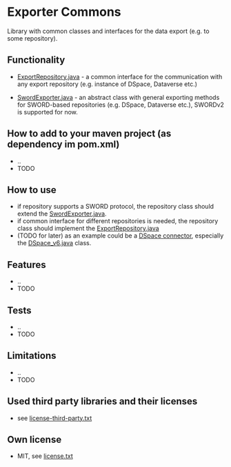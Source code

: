 # Exporter Commons
Library with common classes and interfaces for the data export (e.g. to some repository).

## Functionality
- [ExportRepository.java](src/main/java/bwfdm/exporter/commons/ExportRepository.java) - a common interface for the communication with any export repository (e.g. instance of DSpace, Dataverse etc.)

- [SwordExporter.java](src/main/java/bwfdm/exporter/commons/SwordExporter.java) - an abstract class with general exporting methods for SWORD-based repositories (e.g. DSpace, Dataverse etc.), SWORDv2 is supported for now. 

## How to add to your maven project (as dependency im pom.xml)
- ..
- TODO

## How to use
- if repository supports a SWORD protocol, the repository class should extend the [SwordExporter.java](src/main/java/bwfdm/exporter/commons/SwordExporter.java). 
- if common interface for different repositories is needed, the repository class should implement the [ExportRepository.java](src/main/java/bwfdm/exporter/commons/ExportRepository.java)
- (TODO for later) as an example could be a [DSpace connector](https://github.com/bwfdm/dspace-connector), especially the [DSpace_v6.java](https://github.com/bwfdm/dspace-connector/blob/master/src/main/java/bwfdm/connector/dspace/DSpace_v6.java) class. 

## Features
- ..
- TODO

## Tests
- ..
- TODO

## Limitations
- ..
- TODO

## Used third party libraries and their licenses
- see [license-third-party.txt](license-third-party.txt)
     
## Own license
- MIT, see [license.txt](license.txt)

